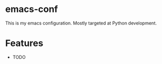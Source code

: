 # emacs-conf

This is my emacs configuration. Mostly targeted at Python development.

# Features
- TODO
